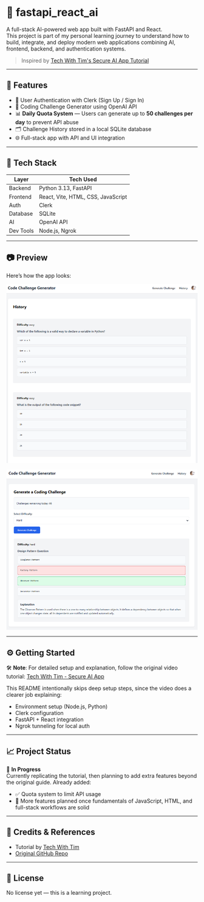 # 🚀 fastapi_react_ai

A full-stack AI-powered web app built with FastAPI and React.  
This project is part of my personal learning journey to understand how to build, integrate, and deploy modern web applications combining AI, frontend, backend, and authentication systems.

> Inspired by [Tech With Tim's Secure AI App Tutorial](https://www.youtube.com/watch?v=13tMEW8r6C0)

---

## 📌 Features

- 🔐 User Authentication with Clerk (Sign Up / Sign In)
- 🧠 Coding Challenge Generator using OpenAI API
- 📊 **Daily Quota System** — Users can generate up to **50 challenges per day** to prevent API abuse
- 🗂️ Challenge History stored in a local SQLite database
- 🌐 Full-stack app with API and UI integration

---

## 🧰 Tech Stack

| Layer        | Tech Used                         |
|--------------|-----------------------------------|
| Backend      | Python 3.13, FastAPI              |
| Frontend     | React, Vite, HTML, CSS, JavaScript |
| Auth         | Clerk                             |
| Database     | SQLite                            |
| AI           | OpenAI API                        |
| Dev Tools    | Node.js, Ngrok                    |

---

## 📷 Preview

Here’s how the app looks:

![Home Page](./image.png)  


![History Page](./image2.png)  

---

## ⚙️ Getting Started

🛠 **Note**: For detailed setup and explanation, follow the original video tutorial:
[Tech With Tim - Secure AI App](https://www.youtube.com/watch?v=13tMEW8r6C0)

This README intentionally skips deep setup steps, since the video does a clearer job explaining:

- Environment setup (Node.js, Python)
- Clerk configuration
- FastAPI + React integration
- Ngrok tunneling for local auth

---

## 📈 Project Status

🚧 **In Progress**  
Currently replicating the tutorial, then planning to add extra features beyond the original guide. Already added:

- ✅ Quota system to limit API usage
- 🔄 More features planned once fundamentals of JavaScript, HTML, and full-stack workflows are solid

---

## 🙌 Credits & References

- Tutorial by [Tech With Tim](https://www.youtube.com/watch?v=13tMEW8r6C0)  
- [Original GitHub Repo](https://github.com/techwithtim/SecureAIApp)

---

## 📄 License

No license yet — this is a learning project.
